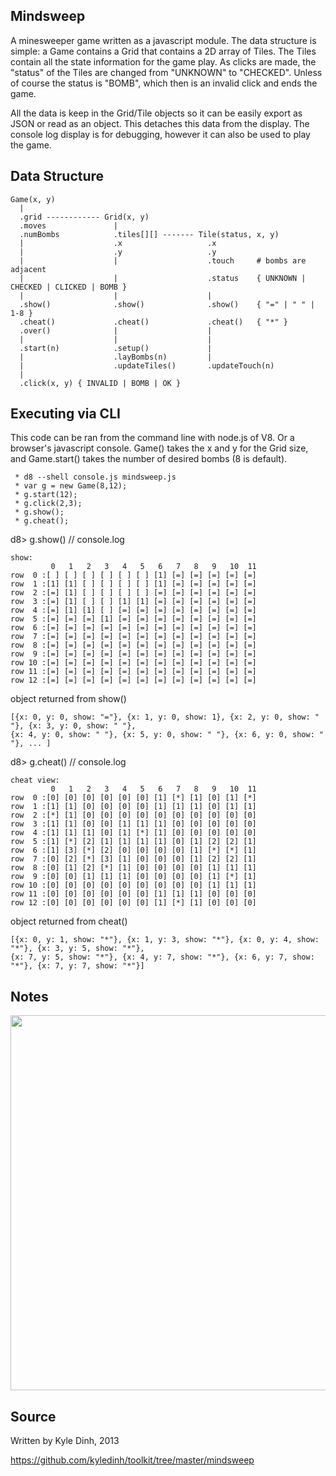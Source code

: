 Mindsweep
---------
A minesweeper game written as a javascript module. The data structure is simple: a Game contains a Grid that contains a 2D array of Tiles. The Tiles contain all the state information for the game play. As clicks are made, the "status" of the Tiles are changed from "UNKNOWN" to "CHECKED".  Unless of course the status is "BOMB", which then is an invalid click and ends the game.

All the data is keep in the Grid/Tile objects so it can be easily export as JSON or read as an object. This detaches this data from the display. The console log display is for debugging, however it can also be used to play the game. 

Data Structure
--------------
```
Game(x, y)
  |
  .grid ------------ Grid(x, y)
  .moves               |
  .numBombs            .tiles[][] ------- Tile(status, x, y)
  |                    .x                   .x
  |                    .y                   .y 
  |                    |                    .touch     # bombs are adjacent
  |                    |                    .status    { UNKNOWN | CHECKED | CLICKED | BOMB }
  |                    |                    |
  .show()              .show()              .show()    { "=" | " " | 1-8 }
  .cheat()             .cheat()             .cheat()   { "*" }            
  .over()              |                    |
  |                    |                    |
  .start(n)            .setup()             |                              
  |                    .layBombs(n)         |
  |                    .updateTiles()       .updateTouch(n)
  |
  .click(x, y) { INVALID | BOMB | OK }

```


Executing via CLI 
-----------------
This code can be ran from the command line with node.js of V8. Or a browser's javascript console. Game() takes the x and y for the Grid size, and Game.start() takes the number of desired bombs (8 is default).
```
 * d8 --shell console.js mindsweep.js
 * var g = new Game(8,12);
 * g.start(12);
 * g.click(2,3);
 * g.show();
 * g.cheat(); 
```
d8> g.show() // console.log 
```
show:
         0   1   2   3   4   5   6   7   8   9   10  11  
row  0 :[ ] [ ] [ ] [ ] [ ] [ ] [1] [=] [=] [=] [=] [=] 
row  1 :[1] [1] [ ] [ ] [ ] [ ] [1] [=] [=] [=] [=] [=] 
row  2 :[=] [1] [ ] [ ] [ ] [ ] [=] [=] [=] [=] [=] [=] 
row  3 :[=] [1] [ ] [ ] [1] [1] [=] [=] [=] [=] [=] [=] 
row  4 :[=] [1] [1] [ ] [=] [=] [=] [=] [=] [=] [=] [=] 
row  5 :[=] [=] [=] [1] [=] [=] [=] [=] [=] [=] [=] [=] 
row  6 :[=] [=] [=] [=] [=] [=] [=] [=] [=] [=] [=] [=] 
row  7 :[=] [=] [=] [=] [=] [=] [=] [=] [=] [=] [=] [=] 
row  8 :[=] [=] [=] [=] [=] [=] [=] [=] [=] [=] [=] [=] 
row  9 :[=] [=] [=] [=] [=] [=] [=] [=] [=] [=] [=] [=] 
row 10 :[=] [=] [=] [=] [=] [=] [=] [=] [=] [=] [=] [=] 
row 11 :[=] [=] [=] [=] [=] [=] [=] [=] [=] [=] [=] [=] 
row 12 :[=] [=] [=] [=] [=] [=] [=] [=] [=] [=] [=] [=] 
```

object returned from show()
```
[{x: 0, y: 0, show: "="}, {x: 1, y: 0, show: 1}, {x: 2, y: 0, show: " "}, {x: 3, y: 0, show: " "}, 
{x: 4, y: 0, show: " "}, {x: 5, y: 0, show: " "}, {x: 6, y: 0, show: " "}, ... ] 
```


d8> g.cheat() // console.log
```
cheat view:
         0   1   2   3   4   5   6   7   8   9   10  11  
row  0 :[0] [0] [0] [0] [0] [0] [1] [*] [1] [0] [1] [*] 
row  1 :[1] [1] [0] [0] [0] [0] [1] [1] [1] [0] [1] [1] 
row  2 :[*] [1] [0] [0] [0] [0] [0] [0] [0] [0] [0] [0] 
row  3 :[1] [1] [0] [0] [1] [1] [1] [0] [0] [0] [0] [0] 
row  4 :[1] [1] [1] [0] [1] [*] [1] [0] [0] [0] [0] [0] 
row  5 :[1] [*] [2] [1] [1] [1] [1] [0] [1] [2] [2] [1] 
row  6 :[1] [3] [*] [2] [0] [0] [0] [0] [1] [*] [*] [1] 
row  7 :[0] [2] [*] [3] [1] [0] [0] [0] [1] [2] [2] [1] 
row  8 :[0] [1] [2] [*] [1] [0] [0] [0] [0] [1] [1] [1] 
row  9 :[0] [0] [1] [1] [1] [0] [0] [0] [0] [1] [*] [1] 
row 10 :[0] [0] [0] [0] [0] [0] [0] [0] [0] [1] [1] [1] 
row 11 :[0] [0] [0] [0] [0] [0] [1] [1] [1] [0] [0] [0] 
row 12 :[0] [0] [0] [0] [0] [0] [1] [*] [1] [0] [0] [0] 
```

object returned from cheat()
```
[{x: 0, y: 1, show: "*"}, {x: 1, y: 3, show: "*"}, {x: 0, y: 4, show: "*"}, {x: 3, y: 5, show: "*"}, 
{x: 7, y: 5, show: "*"}, {x: 4, y: 7, show: "*"}, {x: 6, y: 7, show: "*"}, {x: 7, y: 7, show: "*"}]
```

Notes
-----
<img src="https://lh6.googleusercontent.com/p_RWhFwdGRuIbD3TtkStUqfhOagyfM86ouJbH9mTHNZRdZwA-7g999pLip6jIJXoZtWfWKOP5d-cGxWRbP16PGj307fOpJ_ZgPZNxSi2hu0g07Wc8MGCZuLINg"  width="600" />

Source
------
Written by Kyle Dinh, 2013

https://github.com/kyledinh/toolkit/tree/master/mindsweep


